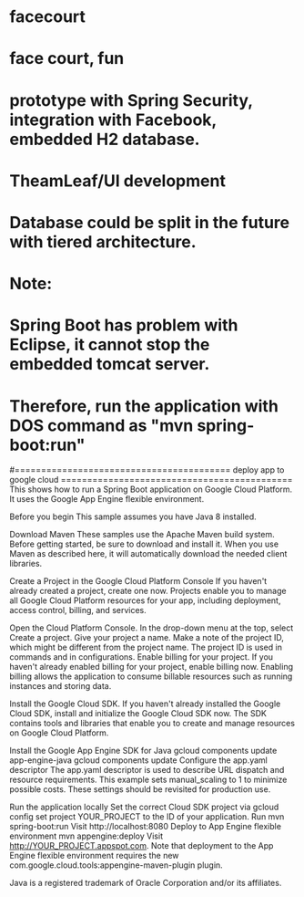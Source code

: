 # facecourt
# face court, fun

# prototype with Spring Security, integration with Facebook, embedded H2 database.
# 
# TheamLeaf/UI development
# Database could be split in the future with tiered architecture.
#  
#
# Note: 
#
# Spring Boot has problem with Eclipse, it cannot stop the embedded tomcat server.
# 
# Therefore, run the application with DOS command as "mvn spring-boot:run"


#========================================= deploy app to google cloud ============================================
This shows how to run a Spring Boot application on Google Cloud Platform. It uses the Google App Engine flexible environment.

Before you begin
This sample assumes you have Java 8 installed.

Download Maven
These samples use the Apache Maven build system. Before getting started, be sure to download and install it. When you use Maven as described here, it will automatically download the needed client libraries.

Create a Project in the Google Cloud Platform Console
If you haven't already created a project, create one now. Projects enable you to manage all Google Cloud Platform resources for your app, including deployment, access control, billing, and services.

Open the Cloud Platform Console.
In the drop-down menu at the top, select Create a project.
Give your project a name.
Make a note of the project ID, which might be different from the project name. The project ID is used in commands and in configurations.
Enable billing for your project.
If you haven't already enabled billing for your project, enable billing now. Enabling billing allows the application to consume billable resources such as running instances and storing data.

Install the Google Cloud SDK.
If you haven't already installed the Google Cloud SDK, install and initialize the Google Cloud SDK now. The SDK contains tools and libraries that enable you to create and manage resources on Google Cloud Platform.

Install the Google App Engine SDK for Java
gcloud components update app-engine-java
gcloud components update
Configure the app.yaml descriptor
The app.yaml descriptor is used to describe URL dispatch and resource requirements. This example sets manual_scaling to 1 to minimize possible costs. These settings should be revisited for production use.

Run the application locally
Set the correct Cloud SDK project via gcloud config set project YOUR_PROJECT to the ID of your application.
Run mvn spring-boot:run
Visit http://localhost:8080
Deploy to App Engine flexible environment
mvn appengine:deploy
Visit http://YOUR_PROJECT.appspot.com.
Note that deployment to the App Engine flexible environment requires the new com.google.cloud.tools:appengine-maven-plugin plugin.

Java is a registered trademark of Oracle Corporation and/or its affiliates.